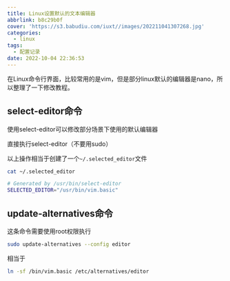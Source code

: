 ```yaml
---
title: Linux设置默认的文本编辑器
abbrlink: b8c29b0f
cover: 'https://s3.babudiu.com/iuxt//images/202211041307268.jpg'
categories:
  - linux
tags:
  - 配置记录
date: 2022-10-04 22:36:53
---
```


在Linux命令行界面，比较常用的是vim，但是部分linux默认的编辑器是nano，所以整理了一下修改教程。

## select-editor命令

使用select-editor可以修改部分场景下使用的默认编辑器

直接执行select-editor（不要用sudo）

以上操作相当于创建了一个`~/.selected_editor`文件

```bash
cat ~/.selected_editor

# Generated by /usr/bin/select-editor
SELECTED_EDITOR="/usr/bin/vim.basic"

```

## update-alternatives命令

这条命令需要使用root权限执行

```bash
sudo update-alternatives --config editor
```

相当于

```bash
ln -sf /bin/vim.basic /etc/alternatives/editor
```
